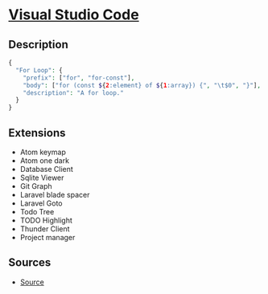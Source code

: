# [Visual Studio Code](../readme.md)

## Description

```php
{
  "For Loop": {
    "prefix": ["for", "for-const"],
    "body": ["for (const ${2:element} of ${1:array}) {", "\t$0", "}"],
    "description": "A for loop."
  }
}
```

## Extensions

* Atom keymap
* Atom one dark
* Database Client
* Sqlite Viewer
* Git Graph
* Laravel blade spacer
* Laravel Goto
* Todo Tree
* TODO Highlight
* Thunder Client
* Project manager

## Sources

* [Source](https://code.visualstudio.com/docs/editor/userdefinedsnippets)
